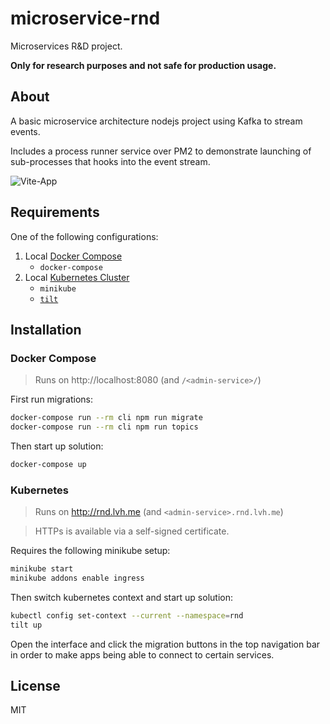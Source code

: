 # microservice-rnd

Microservices R&D project.

**Only for research purposes and not safe for production usage.**

## About

A basic microservice architecture nodejs project using Kafka to stream events.

Includes a process runner service over PM2 to demonstrate launching of sub-processes that hooks into the event stream.

![Vite-App](https://user-images.githubusercontent.com/161548/163657043-a2f3b766-77a6-44fc-8b62-078c6fa8390c.png)

## Requirements

One of the following configurations:

1. Local [Docker Compose](#docker-compose)
    * `docker-compose`
2. Local [Kubernetes Cluster](#kubernetes)
    * `minikube`
    * [`tilt`](https://tilt.dev/)

## Installation

### Docker Compose

> Runs on http://localhost:8080 (and `/<admin-service>/`)

First run migrations:

```bash
docker-compose run --rm cli npm run migrate
docker-compose run --rm cli npm run topics
```

Then start up solution:

```bash
docker-compose up
```

### Kubernetes

> Runs on http://rnd.lvh.me (and `<admin-service>.rnd.lvh.me`)

> HTTPs is available via a self-signed certificate.

Requires the following minikube setup:

```bash
minikube start
minikube addons enable ingress
```

Then switch kubernetes context and start up solution:

```bash
kubectl config set-context --current --namespace=rnd
tilt up
```

Open the interface and click the migration buttons in the top navigation bar
in order to make apps being able to connect to certain services.

## License

MIT

